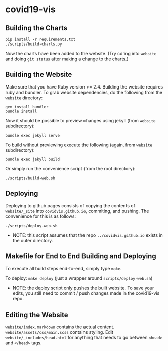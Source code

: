 # covid19-vis

Building the Charts
-------------------
```
pip install -r requirements.txt
./scripts/build-charts.py
```

Now the charts have been added to the website. (Try cd'ing into `website` and
doing `git status` after making a change to the charts.)

Building the Website
--------------------

Make sure that you have Ruby version >= 2.4. Building the website requires ruby
and bundler. To grab website dependencies, do the following from the `website`
directory:

```
gem install bundler
bundle install
```

Now it should be possible to preview changes using jekyll (from `website`
subdirectory):

`bundle exec jekyll serve`

To build without previewing execute the following (again, from `website`
subdirectory):

`bundle exec jekyll build`

Or simply run the convenience script (from the root directory):

`./scripts/build-web.sh`

Deploying
---------

Deploying to github pages consists of copying the contents of `website/_site`
into `covidvis.github.io`, commiting, and pushing. The convenience for this is
as follows:

`./scripts/deploy-web.sh`

* NOTE: this script assumes that the repo `../covidvis.github.io` exists in the
  outer directory.


Makefile for End to End Building and Deploying
----------------------------------------------

To execute all build steps end-to-end, simply type `make`.

To deploy: `make deploy` (just a wrapper around `scripts/deploy-web.sh`)

* NOTE: the deploy script only pushes the built website. To save your edits,
  you still need to commit / push changes made in the covid19-vis repo.


Editing the Website
-------------------
`website/index.markdown` contains the actual content.
`website/assets/css/main.scss` contains styling.
Edit `website/_includes/head.html` for anything that needs to go between `<head>` and `</head>` tags.
